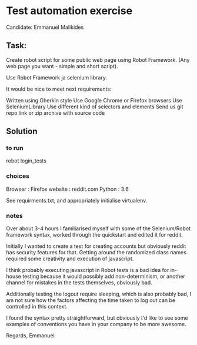 # Test automation exercise
Candidate: Emmanuel Malikides

## Task:
Create robot script for some public web page using Robot Framework. (Any web
page you want - simple and short script).

Use Robot Framework ja selenium library.

It would be nice to meet next requirements:

Written using Gherkin style
Use Google Chrome or Firefox browsers
Use SeleniumLibrary
Use different kind of selectors and elements
Send us git repo link or zip archive with source code

## Solution
### to run
robot login_tests

### choices
Browser : Firefox
website : reddit.com
Python  : 3.6

See requirments.txt, and appropriately initialise virtualenv.

### notes
Over about 3-4 hours I familiarised myself with some of the Selenium/Robot
framework syntax, worked through the quickstart and edited it for reddit.

Initially I wanted to create a test for creating accounts but obviously
reddit has security features for that. 
Getting around the randomized class names required some creativity
and execution of javascript.

I think probably executing javascript in Robot tests is a bad idea for
in-house testing because it would possibly add non-determinism, or 
another channel for mistakes in the tests themselves, obviously bad.

Additionally testing the logout require sleeping, which is also probably 
bad, I am not sure how the factors affecting the time taken to log out
can be controlled in this context.

I found the syntax pretty straightforward, but obviously I'd
like to see some examples of conventions you have in your company to be 
more awesome.

Regards,
Emmanuel
